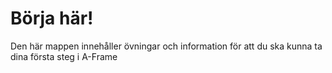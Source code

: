 # Börja här!

Den här mappen innehåller övningar och information för att du ska kunna ta dina första steg i A-Frame

